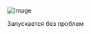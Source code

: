 ![image](https://github.com/poma12390/ITMO_PROGA_1COURSE/blob/main/lab1/lab1_var.png)

Запускается без проблем
